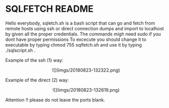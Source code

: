 # SQLFETCH README
Hello everybody, sqletch.sh is a bash script that can go and fetch from remote hosts using ssh or direct connection dumps and import to localhost by given all the proper credentials.
The commands migh need sudo if you dont have proper permissions
To excecute you should change it to executable by typing  chmod 755 sqlfetch.sh and use it by typing ./sqlscript.sh .

Example of the ssh (1) way:
<p align="center">![](imgs/20180823-132322.png)</p>
Example of the direct (2) way:
<p align="center">![](imgs/20180823-132619.png)</p>
Attention !! please do not leave the ports blank.